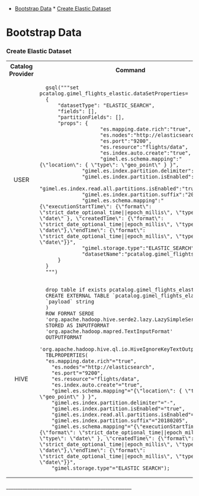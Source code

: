 
* [Bootstrap Data](#bootstrap-data)
      * [Create Elastic Dataset](#create-elastic-dataset)

# Bootstrap Data

### Create Elastic Dataset


<table>
  <tbody>
    <tr>
      <th align="center">Catalog Provider</th>
      <th align="center">Command</th>
    </tr>
    <tr>
      <td align="center">USER</td>
      <td align="left">
      
      gsql("""set pcatalog.gimel_flights_elastic.dataSetProperties=
      {
          "datasetType": "ELASTIC_SEARCH",
          "fields": [],
          "partitionFields": [],
          "props": {
                        "es.mapping.date.rich":"true",
                        "es.nodes":"http://elasticsearch",
                        "es.port":"9200",
                        "es.resource":"flights/data",
                        "es.index.auto.create":"true",
                        "gimel.es.schema.mapping":"{\"location\": { \"type\": \"geo_point\" } }",
                  "gimel.es.index.partition.delimiter":"-",
                  "gimel.es.index.partition.isEnabled":"true",
                  "gimel.es.index.read.all.partitions.isEnabled":"true",
                  "gimel.es.index.partition.suffix":"20180205",
                  "gimel.es.schema.mapping":"{\"executionStartTime\": {\"format\": \"strict_date_optional_time||epoch_millis\", \"type\": \"date\" }, \"createdTime\": {\"format\": \"strict_date_optional_time||epoch_millis\", \"type\": \"date\"},\"endTime\": {\"format\": \"strict_date_optional_time||epoch_millis\", \"type\": \"date\"}}",
                  "gimel.storage.type":"ELASTIC_SEARCH",
                  "datasetName":"pcatalog.gimel_flights_elastic"
          }
      }
      """)
     
   </td>
   </tr>
   <tr>
         <td align="center">HIVE</td>
         <td align="left">
      
      drop table if exists pcatalog.gimel_flights_elastic;   
      CREATE EXTERNAL TABLE `pcatalog.gimel_flights_elastic`(
      `payload` string
      )
      ROW FORMAT SERDE
      'org.apache.hadoop.hive.serde2.lazy.LazySimpleSerDe'
      STORED AS INPUTFORMAT
      'org.apache.hadoop.mapred.TextInputFormat'
      OUTPUTFORMAT
      'org.apache.hadoop.hive.ql.io.HiveIgnoreKeyTextOutputFormat'
      TBLPROPERTIES(
      "es.mapping.date.rich"="true",
        "es.nodes"="http://elasticsearch",
        "es.port"="9200",
        "es.resource"="flights/data",
        "es.index.auto.create"="true",
        "gimel.es.schema.mapping"="{\"location\": { \"type\": \"geo_point\" } }",
        "gimel.es.index.partition.delimiter"="-",
        "gimel.es.index.partition.isEnabled"="true",
        "gimel.es.index.read.all.partitions.isEnabled"="true",
        "gimel.es.index.partition.suffix"="20180205",
        "gimel.es.schema.mapping"="{\"executionStartTime\": {\"format\": \"strict_date_optional_time||epoch_millis\", \"type\": \"date\" }, \"createdTime\": {\"format\": \"strict_date_optional_time||epoch_millis\", \"type\": \"date\"},\"endTime\": {\"format\": \"strict_date_optional_time||epoch_millis\", \"type\": \"date\"}}",
        "gimel.storage.type"="ELASTIC_SEARCH");
        
   </td>
   </tr>
  </tbody>
</table>
_____________________________________________________